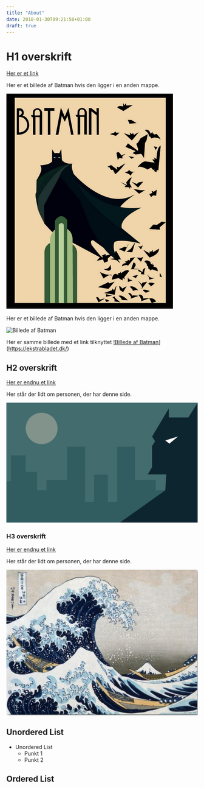 ```yaml
---
title: "About"
date: 2018-01-30T09:21:58+01:00
draft: true
---
```



# H1 overskrift

[Her er et link](www.google.dk)

Her er et billede af Batman hvis den ligger i en anden mappe.

![Billede af Batman](../imgs/batman1.png)


Her er et billede af Batman hvis den ligger i en anden mappe.

![Billede af Batman](/batman1.png)


Her er samme billede med et link tilknyttet
[!Billede af Batman](../imgs/batman1)](https://ekstrabladet.dk/)


## H2 overskrift

[Her er endnu et link](www.google.dk)

Her står der lidt om personen, der har denne side.

![Billede af Batman](../imgs/batman2.jpg)


### H3 overskrift

[Her er endnu et link](www.google.dk)

Her står der lidt om personen, der har denne side.

![Billede af Batman](../imgs/vand.png)


## Unordered List

* Unordered List
    * Punkt 1
    * Punkt 2

##  Ordered List

